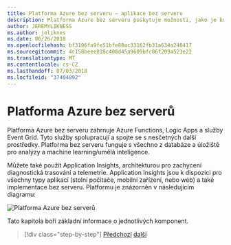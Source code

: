 ```yaml
---
title: Platforma Azure bez serveru – aplikace bez serveru
description: Platforma Azure bez serveru poskytuje možnosti, jako je kód událost aktivuje Rychlé škálování, založené na cloudu pub/sub, Orchestrace pracovních postupů a dalších.
author: JEREMYLIKNESS
ms.author: jeliknes
ms.date: 06/26/2018
ms.openlocfilehash: bf3196fa9fe51bfe88ac33162fb31a634a240417
ms.sourcegitcommit: 4c158beee818c408d45a9609bfc06f209a523e22
ms.translationtype: MT
ms.contentlocale: cs-CZ
ms.lasthandoff: 07/03/2018
ms.locfileid: "37404892"
---
```

# <a name="azure-serverless-platform"></a>Platforma Azure bez serverů

Platforma Azure bez serveru zahrnuje Azure Functions, Logic Apps a služby Event Grid. Tyto služby spolupracují a spojte se s nesčetných další prostředky. Platforma bez serveru funguje s všechno z databáze a úložiště pro analýzy a machine learning/umělá inteligence.

Můžete také použít Application Insights, architekturou pro zachycení diagnostická trasování a telemetrie. Application Insights jsou k dispozici pro všechny typy aplikací (stolní počítače, mobilní zařízení, nebo web) a také implementace bez serveru. Platformu je znázorněn v následujícím diagramu:

![Platforma Azure bez serverů](./media/azure-serverless-platform.png)

Tato kapitola boří základní informace o jednotlivých komponent.

>[!div class="step-by-step"]
[Předchozí](serverless-design-examples.md)
[další](azure-functions.md)